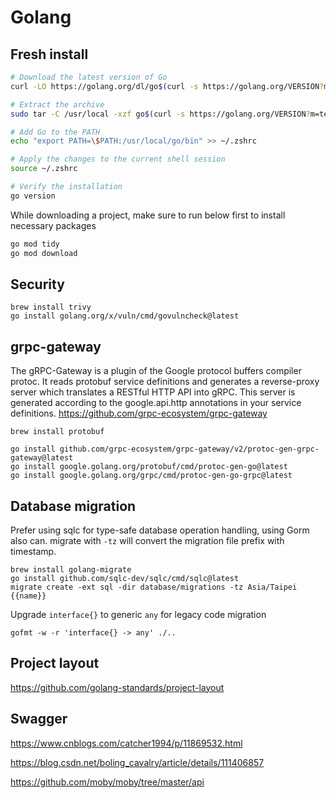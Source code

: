 # Golang

## Fresh install

```bash
# Download the latest version of Go
curl -LO https://golang.org/dl/go$(curl -s https://golang.org/VERSION?m=text).darwin-amd64.tar.gz

# Extract the archive
sudo tar -C /usr/local -xzf go$(curl -s https://golang.org/VERSION?m=text).darwin-amd64.tar.gz

# Add Go to the PATH
echo "export PATH=\$PATH:/usr/local/go/bin" >> ~/.zshrc

# Apply the changes to the current shell session
source ~/.zshrc

# Verify the installation
go version
```

While downloading a project, make sure to run below first to install necessary packages
```bash
go mod tidy
go mod download
```

## Security

    brew install trivy
    go install golang.org/x/vuln/cmd/govulncheck@latest

## grpc-gateway
The gRPC-Gateway is a plugin of the Google protocol buffers compiler protoc. It reads protobuf service definitions and generates a reverse-proxy server which translates a RESTful HTTP API into gRPC. This server is generated according to the google.api.http annotations in your service definitions.
https://github.com/grpc-ecosystem/grpc-gateway

    brew install protobuf

    go install github.com/grpc-ecosystem/grpc-gateway/v2/protoc-gen-grpc-gateway@latest
    go install google.golang.org/protobuf/cmd/protoc-gen-go@latest
    go install google.golang.org/grpc/cmd/protoc-gen-go-grpc@latest

## Database migration
Prefer using sqlc for type-safe database operation handling, using Gorm also can.
migrate with `-tz` will convert the migration file prefix with timestamp.

    brew install golang-migrate
    go install github.com/sqlc-dev/sqlc/cmd/sqlc@latest
    migrate create -ext sql -dir database/migrations -tz Asia/Taipei {{name}}

Upgrade `interface{}` to generic `any` for legacy code migration

    gofmt -w -r 'interface{} -> any' ./..

## Project layout

https://github.com/golang-standards/project-layout

## Swagger

https://www.cnblogs.com/catcher1994/p/11869532.html

https://blog.csdn.net/boling_cavalry/article/details/111406857

https://github.com/moby/moby/tree/master/api
